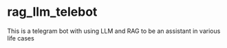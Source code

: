 # rag_llm_telebot
This is a telegram bot with using LLM and RAG to be an assistant in various life cases
